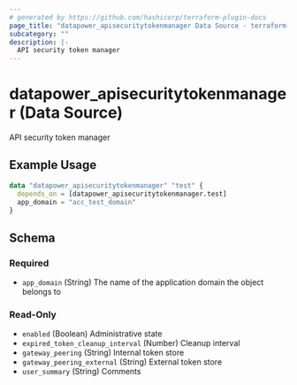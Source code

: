 ```yaml
---
# generated by https://github.com/hashicorp/terraform-plugin-docs
page_title: "datapower_apisecuritytokenmanager Data Source - terraform-provider-datapower"
subcategory: ""
description: |-
  API security token manager
---
```


# datapower_apisecuritytokenmanager (Data Source)

API security token manager

## Example Usage

```terraform
data "datapower_apisecuritytokenmanager" "test" {
  depends_on = [datapower_apisecuritytokenmanager.test]
  app_domain = "acc_test_domain"
}
```

<!-- schema generated by tfplugindocs -->
## Schema

### Required

- `app_domain` (String) The name of the application domain the object belongs to

### Read-Only

- `enabled` (Boolean) Administrative state
- `expired_token_cleanup_interval` (Number) Cleanup interval
- `gateway_peering` (String) Internal token store
- `gateway_peering_external` (String) External token store
- `user_summary` (String) Comments
